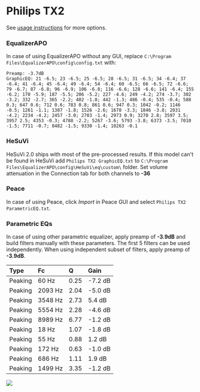 # Philips TX2
See [usage instructions](https://github.com/jaakkopasanen/AutoEq#usage) for more options.

### EqualizerAPO
In case of using EqualizerAPO without any GUI, replace `C:\Program Files\EqualizerAPO\config\config.txt`
with:
```
Preamp: -3.7dB
GraphicEQ: 21 -6.5; 23 -6.5; 25 -6.5; 28 -6.5; 31 -6.5; 34 -6.4; 37 -6.4; 41 -6.4; 45 -6.4; 49 -6.4; 54 -6.4; 60 -6.5; 66 -6.5; 72 -6.6; 79 -6.7; 87 -6.8; 96 -6.9; 106 -6.8; 116 -6.6; 128 -6.6; 141 -6.4; 155 -6.2; 170 -5.9; 187 -5.5; 206 -5.2; 227 -4.6; 249 -4.2; 274 -3.7; 302 -3.2; 332 -2.7; 365 -2.2; 402 -1.8; 442 -1.3; 486 -0.4; 535 -0.4; 588 0.3; 647 0.6; 712 0.6; 783 0.8; 861 0.6; 947 0.3; 1042 -0.2; 1146 -0.5; 1261 -1.1; 1387 -1.8; 1526 -2.6; 1678 -3.3; 1846 -3.8; 2031 -4.2; 2234 -4.2; 2457 -3.0; 2703 -1.4; 2973 0.9; 3270 2.8; 3597 3.5; 3957 2.5; 4353 -0.3; 4788 -2.2; 5267 -3.6; 5793 -3.8; 6373 -3.5; 7010 -1.5; 7711 -0.7; 8482 -1.5; 9330 -1.4; 10263 -0.1
```

### HeSuVi
HeSuVi 2.0 ships with most of the pre-processed results. If this model can't be found in HeSuVi add
`Philips TX2 GraphicEQ.txt` to `C:\Program Files\EqualizerAPO\config\HeSuVi\eq\custom\` folder.
Set volume attenuation in the Connection tab for both channels to **-36**

### Peace
In case of using Peace, click *Import* in Peace GUI and select `Philips TX2 ParametricEQ.txt`.

### Parametric EQs
In case of using other parametric equalizer, apply preamp of **-3.9dB** and build filters manually
with these parameters. The first 5 filters can be used independently.
When using independent subset of filters, apply preamp of **-3.9dB**.

| Type    | Fc      |    Q | Gain    |
|:--------|:--------|:-----|:--------|
| Peaking | 60 Hz   | 0.25 | -7.2 dB |
| Peaking | 2093 Hz | 2.04 | -5.0 dB |
| Peaking | 3548 Hz | 2.73 | 5.4 dB  |
| Peaking | 5554 Hz | 2.28 | -4.6 dB |
| Peaking | 8989 Hz | 6.77 | -1.2 dB |
| Peaking | 18 Hz   | 1.07 | -1.8 dB |
| Peaking | 55 Hz   | 0.88 | 1.2 dB  |
| Peaking | 172 Hz  | 0.63 | -1.0 dB |
| Peaking | 686 Hz  | 1.11 | 1.9 dB  |
| Peaking | 1499 Hz | 3.35 | -1.2 dB |

![](https://raw.githubusercontent.com/jaakkopasanen/AutoEq/master/results/innerfidelity/sbaf-serious/Philips%20TX2/Philips%20TX2.png)